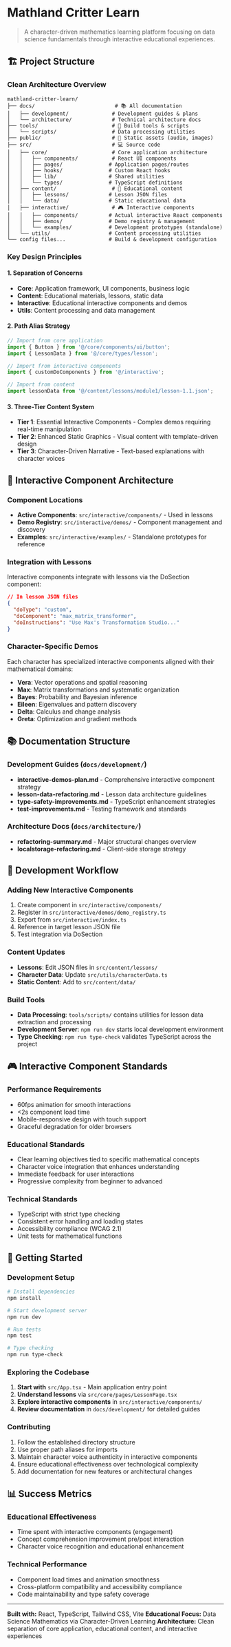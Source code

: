 # Mathland Critter Learn

> A character-driven mathematics learning platform focusing on data science fundamentals through interactive educational experiences.

## 🏗️ Project Structure

### **Clean Architecture Overview**

```
mathland-critter-learn/
├── docs/                          # 📚 All documentation
│   ├── development/              # Development guides & plans
│   └── architecture/             # Technical architecture docs
├── tools/                        # 🔧 Build tools & scripts
│   └── scripts/                  # Data processing utilities
├── public/                       # 🎨 Static assets (audio, images)
├── src/                          # 💻 Source code
│   ├── core/                     # Core application architecture
│   │   ├── components/           # React UI components
│   │   ├── pages/               # Application pages/routes
│   │   ├── hooks/               # Custom React hooks
│   │   ├── lib/                 # Shared utilities
│   │   └── types/               # TypeScript definitions
│   ├── content/                  # 📖 Educational content
│   │   ├── lessons/             # Lesson JSON files
│   │   └── data/                # Static educational data
│   ├── interactive/              # 🎮 Interactive components
│   │   ├── components/          # Actual interactive React components
│   │   ├── demos/               # Demo registry & management
│   │   └── examples/            # Development prototypes (standalone)
│   └── utils/                   # Content processing utilities
└── config files...              # Build & development configuration
```

### **Key Design Principles**

#### **1. Separation of Concerns**
- **Core**: Application framework, UI components, business logic
- **Content**: Educational materials, lessons, static data
- **Interactive**: Educational interactive components and demos
- **Utils**: Content processing and data management

#### **2. Path Alias Strategy**
```typescript
// Import from core application
import { Button } from '@/core/components/ui/button';
import { LessonData } from '@/core/types/lesson';

// Import from interactive components  
import { customDoComponents } from '@/interactive';

// Import from content
import lessonData from '@/content/lessons/module1/lesson-1.1.json';
```

#### **3. Three-Tier Content System**
- **Tier 1**: Essential Interactive Components - Complex demos requiring real-time manipulation
- **Tier 2**: Enhanced Static Graphics - Visual content with template-driven design
- **Tier 3**: Character-Driven Narrative - Text-based explanations with character voices

## 🎯 Interactive Component Architecture

### **Component Locations**
- **Active Components**: `src/interactive/components/` - Used in lessons
- **Demo Registry**: `src/interactive/demos/` - Component management and discovery
- **Examples**: `src/interactive/examples/` - Standalone prototypes for reference

### **Integration with Lessons**
Interactive components integrate with lessons via the DoSection component:

```json
// In lesson JSON files
{
  "doType": "custom",
  "doComponent": "max_matrix_transformer",
  "doInstructions": "Use Max's Transformation Studio..."
}
```

### **Character-Specific Demos**
Each character has specialized interactive components aligned with their mathematical domains:

- **Vera**: Vector operations and spatial reasoning
- **Max**: Matrix transformations and systematic organization  
- **Bayes**: Probability and Bayesian inference
- **Eileen**: Eigenvalues and pattern discovery
- **Delta**: Calculus and change analysis
- **Greta**: Optimization and gradient methods

## 📚 Documentation Structure

### **Development Guides** (`docs/development/`)
- **interactive-demos-plan.md** - Comprehensive interactive component strategy
- **lesson-data-refactoring.md** - Lesson data architecture guidelines
- **type-safety-improvements.md** - TypeScript enhancement strategies
- **test-improvements.md** - Testing framework and standards

### **Architecture Docs** (`docs/architecture/`)
- **refactoring-summary.md** - Major structural changes overview
- **localstorage-refactoring.md** - Client-side storage strategy

## 🔧 Development Workflow

### **Adding New Interactive Components**
1. Create component in `src/interactive/components/`
2. Register in `src/interactive/demos/demo_registry.ts`
3. Export from `src/interactive/index.ts`
4. Reference in target lesson JSON file
5. Test integration via DoSection

### **Content Updates**
- **Lessons**: Edit JSON files in `src/content/lessons/`
- **Character Data**: Update `src/utils/characterData.ts`
- **Static Content**: Add to `src/content/data/`

### **Build Tools**
- **Data Processing**: `tools/scripts/` contains utilities for lesson data extraction and processing
- **Development Server**: `npm run dev` starts local development environment
- **Type Checking**: `npm run type-check` validates TypeScript across the project

## 🎮 Interactive Component Standards

### **Performance Requirements**
- 60fps animation for smooth interactions
- <2s component load time
- Mobile-responsive design with touch support
- Graceful degradation for older browsers

### **Educational Standards**
- Clear learning objectives tied to specific mathematical concepts
- Character voice integration that enhances understanding
- Immediate feedback for user interactions
- Progressive complexity from beginner to advanced

### **Technical Standards**
- TypeScript with strict type checking
- Consistent error handling and loading states
- Accessibility compliance (WCAG 2.1)
- Unit tests for mathematical functions

## 🚀 Getting Started

### **Development Setup**
```bash
# Install dependencies
npm install

# Start development server
npm run dev

# Run tests
npm test

# Type checking
npm run type-check
```

### **Exploring the Codebase**
1. **Start with** `src/App.tsx` - Main application entry point
2. **Understand lessons** via `src/core/pages/LessonPage.tsx` 
3. **Explore interactive components** in `src/interactive/components/`
4. **Review documentation** in `docs/development/` for detailed guides

### **Contributing**
1. Follow the established directory structure
2. Use proper path aliases for imports
3. Maintain character voice authenticity in interactive components
4. Ensure educational effectiveness over technological complexity
5. Add documentation for new features or architectural changes

## 📊 Success Metrics

### **Educational Effectiveness**
- Time spent with interactive components (engagement)
- Concept comprehension improvement pre/post interaction
- Character voice recognition and educational enhancement

### **Technical Performance**
- Component load times and animation smoothness
- Cross-platform compatibility and accessibility compliance
- Code maintainability and type safety coverage

---

**Built with:** React, TypeScript, Tailwind CSS, Vite
**Educational Focus:** Data Science Mathematics via Character-Driven Learning
**Architecture:** Clean separation of core application, educational content, and interactive experiences 